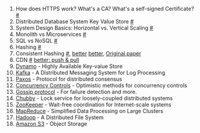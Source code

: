 1. How does HTTPS work? What's a CA? What's a self-signed Certificate? [#](https://www.youtube.com/watch?v=T4Df5_cojAs)
2. Distributed Database System Key Value Store [#](https://www.youtube.com/watch?v=rnZmdmlR-2M)
3. System Design Basics: Horizontal vs. Vertical Scaling [#](https://www.youtube.com/watch?v=xpDnVSmNFX0)
4. Monolith vs Microservices [#](https://www.youtube.com/watch?v=qYhRvH9tJKw)
5. SQL vs NoSQL [#](https://www.youtube.com/watch?v=xQnIN9bW0og)
6. Hashing [#](https://www.interviewcake.com/concept/python/hashing?)
7. Consistent Hashing [#](https://www.youtube.com/watch?v=zaRkONvyGr8&pbjreload=10), [better](https://www.youtube.com/watch?v=bBK_So1u9ew) [better](https://www.interviewcake.com/concept/java/consistent-hashing), [Original paper](https://www.akamai.com/es/es/multimedia/documents/technical-publication/consistent-hashing-and-random-trees-distributed-caching-protocols-for-relieving-hot-spots-on-the-world-wide-web-technical-publication.pdf)
8. CDN [#](https://www.youtube.com/watch?v=Bsq5cKkS33I) [better: push & pull](https://www.youtube.com/watch?v=nle1q0qSYmA)
11. [Dynamo](https://www.allthingsdistributed.com/files/amazon-dynamo-sosp2007.pdf) - Highly Available Key-value Store
12. [Kafka](http://notes.stephenholiday.com/Kafka.pdf) - A Distributed Messaging System for Log Processing
14. [Paxos](https://www.microsoft.com/en-us/research/uploads/prod/2016/12/paxos-simple-Copy.pdf) - Protocol for distributed consensus
15. [Concurrency Controls](http://sites.fas.harvard.edu/~cs265/papers/kung-1981.pdf) - Optimistic methods for concurrency controls 
16. [Gossip protocol](http://highscalability.com/blog/2011/11/14/using-gossip-protocols-for-failure-detection-monitoring-mess.html) - For failure detection and more.
17. [Chubby](http://static.googleusercontent.com/media/research.google.com/en/us/archive/chubby-osdi06.pdf) - Lock service for loosely-coupled distributed systems
18. [ZooKeeper](https://www.usenix.org/legacy/event/usenix10/tech/full_papers/Hunt.pdf) - Wait-free coordination for Internet-scale systems
19. [MapReduce](https://static.googleusercontent.com/media/research.google.com/en//archive/mapreduce-osdi04.pdf) - Simplified Data Processing on Large Clusters
20. [Hadoop](http://storageconference.us/2010/Papers/MSST/Shvachko.pdf) - A Distributed File System
21. [Amazon S3]() - Object Storage
